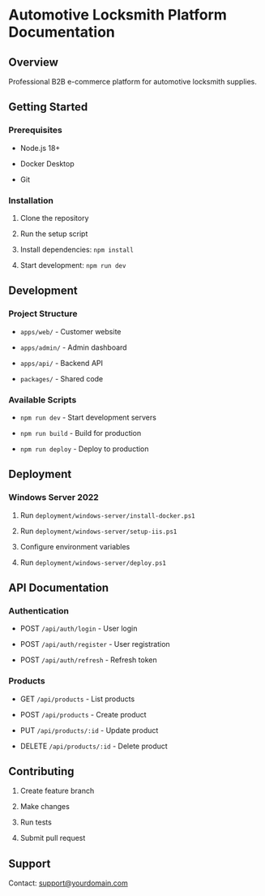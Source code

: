 ﻿<!-- filepath: automotive-salah/docs/README.md -->
# Automotive Locksmith Platform Documentation







## Overview







Professional B2B e-commerce platform for automotive locksmith supplies.







## Getting Started







### Prerequisites



- Node.js 18+



- Docker Desktop



- Git







### Installation



1. Clone the repository



2. Run the setup script



3. Install dependencies: `npm install`



4. Start development: `npm run dev`







## Development







### Project Structure



- `apps/web/` - Customer website



- `apps/admin/` - Admin dashboard



- `apps/api/` - Backend API



- `packages/` - Shared code







### Available Scripts



- `npm run dev` - Start development servers



- `npm run build` - Build for production



- `npm run deploy` - Deploy to production







## Deployment







### Windows Server 2022



1. Run `deployment/windows-server/install-docker.ps1`



2. Run `deployment/windows-server/setup-iis.ps1`



3. Configure environment variables



4. Run `deployment/windows-server/deploy.ps1`







## API Documentation







### Authentication



- POST `/api/auth/login` - User login



- POST `/api/auth/register` - User registration



- POST `/api/auth/refresh` - Refresh token







### Products



- GET `/api/products` - List products



- POST `/api/products` - Create product



- PUT `/api/products/:id` - Update product



- DELETE `/api/products/:id` - Delete product







## Contributing







1. Create feature branch



2. Make changes



3. Run tests



4. Submit pull request







## Support







Contact: support@yourdomain.com














